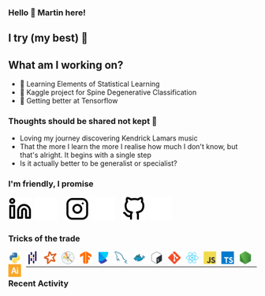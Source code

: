 ### Hello 👋 Martin here!

## I try (my best) 💪

## What am I working on?

- 📑 Learning Elements of Statistical Learning
- 🏥 Kaggle project for Spine Degenerative Classification
- 🤖 Getting better at Tensorflow

### Thoughts should be shared not kept 🧠

- Loving my journey discovering Kendrick Lamars music
- That the more I learn the more I realise how much I don't know, but that's alright. It begins with a single step
- Is it actually better to be generalist or specialist?

### I'm friendly, I promise

[![website](./assets/linkedin-light.svg)](https://linkedin.com/in/martin-ho-zy#gh-light-mode-only)
[![website](./assets/linkedin-dark.svg)](https://linkedin.com/in/martin-ho-zy#gh-dark-mode-only)
&nbsp;&nbsp;
[![website](./assets/instagram-light.svg)](https://instagram.com/minimartzz/#gh-light-mode-only)
[![website](./assets/instagram-dark.svg)](https://instagram.com/minimartzz/#gh-dark-mode-only)
&nbsp;&nbsp;
[![website](./assets/github-light.svg)](https://github.com/minimartzz#gh-light-mode-only)
[![website](./assets/github-dark.svg)](https://github.com/minimartzz#gh-dark-mode-only)
&nbsp;&nbsp;

### Tricks of the trade

<img align="left" alt="Python" width="26px" src="https://raw.githubusercontent.com/devicons/devicon/v2.16.0/icons/python/python-original.svg" style="padding-right:10px;" />
<img align="left" alt="Pandas" width="26px" src="https://raw.githubusercontent.com/devicons/devicon/v2.16.0/icons/pandas/pandas-original.svg" style="padding-right:10px;" />
<img align="left" alt="Spark" width="26px" src="https://raw.githubusercontent.com/devicons/devicon/v2.16.0/icons/apachespark/apachespark-original.svg" style="padding-right:10px;" />
<img align="left" alt="Matplotlib" width="26px" src="https://raw.githubusercontent.com/devicons/devicon/v2.16.0/icons/matplotlib/matplotlib-original.svg" style="padding-right:10px;" />
<img align="left" alt="Tensorflow" width="26px" src="https://raw.githubusercontent.com/devicons/devicon/v2.16.0/icons/tensorflow/tensorflow-original.svg" style="padding-right:10px;" />
<img align="left" alt="Poetry" width="26px" src="https://raw.githubusercontent.com/devicons/devicon/v2.16.0/icons/poetry/poetry-original.svg" style="padding-right:10px;" />
<img align="left" alt="MySQL" width="26px" src="https://raw.githubusercontent.com/devicons/devicon/v2.16.0/icons/mysql/mysql-original.svg" style="padding-right:10px;" />
<img align="left" alt="Docker" width="26px" src="https://raw.githubusercontent.com/devicons/devicon/v2.16.0/icons/docker/docker-original.svg" style="padding-right:10px;" />
<img align="left" alt="Bash" width="26px" src="https://raw.githubusercontent.com/devicons/devicon/v2.16.0/icons/bash/bash-original.svg" style="padding-right:10px;" />
<img align="left" alt="Git" width="26px" src="https://raw.githubusercontent.com/devicons/devicon/v2.16.0/icons/git/git-original.svg" style="padding-right:10px;" />
<img align="left" alt="React" width="26px" src="https://raw.githubusercontent.com/devicons/devicon/v2.16.0/icons/react/react-original.svg" style="padding-right:10px;" />
<img align="left" alt="Javascript" width="26px" src="https://raw.githubusercontent.com/devicons/devicon/v2.16.0/icons/javascript/javascript-original.svg" style="padding-right:10px;" />
<img align="left" alt="Typescript" width="26px" src="https://raw.githubusercontent.com/devicons/devicon/v2.16.0/icons/typescript/typescript-original.svg" style="padding-right:10px;" />
<img align="left" alt="NodeJS" width="26px" src="https://raw.githubusercontent.com/devicons/devicon/v2.16.0/icons/nodejs/nodejs-original.svg" style="padding-right:10px;" />
<img align="left" alt="Illustrator" width="26px" src="https://raw.githubusercontent.com/devicons/devicon/v2.16.0/icons/illustrator/illustrator-plain.svg" style="padding-right:10px;" />

</br>

---

### Recent Activity

<!--START_SECTION:activity>
<!--END_SECTION:activity>

---

![Anurag's GitHub stats](https://github-readme-stats.vercel.app/api?username=minimartzz&show_icons=true&theme=cobalt)
